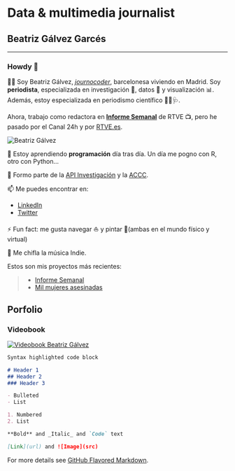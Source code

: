 # Data & multimedia journalist
## Beatriz Gálvez Garcés 

------
### Howdy 👋

:raising_hand_woman: Soy Beatriz Gálvez, [*journocoder*](https://journocoders.com/), barcelonesa viviendo en Madrid. Soy **periodista**, especializada en investigación :mag_right:, datos :1234: y visualización :bar_chart:. Además, estoy especializada en periodismo científico :dna::microscope::stethoscope:. 

Ahora, trabajo como redactora en [**Informe Semanal**](https://www.rtve.es/alacarta/videos/informe-semanal/informe-semanal-carrera-vacunas/5666411/) de RTVE :tv:, pero he pasado por el Canal 24h y por [RTVE.es](rtve.es). 

![Beatriz Gálvez][img2] 

[img2]: https://img2.rtve.es/i/?w=800&crop=no&o=no&i=1601550688297.jpg "This is me"

🌱 Estoy aprendiendo **programación** día tras día. Un día me  pogno con R, otro con Python...

👯 Formo parte de la [API Investigación](https://investigacionapi.com/) y la [ACCC](accc.cat). 

📫 Me puedes encontrar en: 

* [LinkedIn](https://www.linkedin.com/beatrizgalvezgarces/)
* [Twitter](http://beaglvz/)

⚡ Fun fact: me gusta navegar :sailboat: y pintar :art:(ambas en el mundo físico y virtual) 

:musical_note: Me chifla la música Indie. 
 
 Estos son mis proyectos más recientes: 


> - [Informe Semanal](https://www.rtve.es/television/informe-semanal/)
> - [Mil mujeres asesinadas](https://lab.rtve.es/mil-mujeres-asesinadas/)


## Porfolio

### Videobook
[![Videobook Beatriz Gálvez](http://img.youtube.com/vi/2anSLVAdYYM/0.jpg)](http://www.youtube.com/watch?v=2anSLVAdYYM "Videobook Beatriz Gálvez")


```markdown
Syntax highlighted code block

# Header 1
## Header 2
### Header 3

- Bulleted
- List

1. Numbered
2. List

**Bold** and _Italic_ and `Code` text

[Link](url) and ![Image](src)
```

For more details see [GitHub Flavored Markdown](https://guides.github.com/features/mastering-markdown/).


